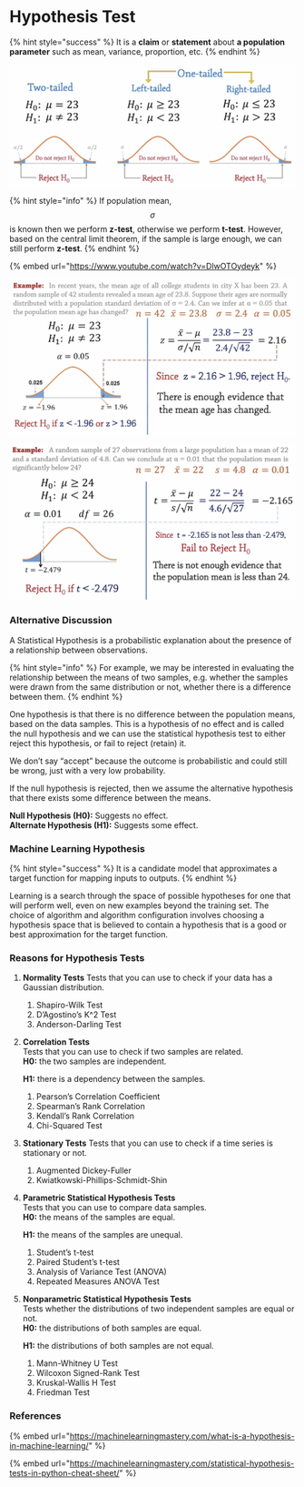 # Hypothesis Test

{% hint style="success" %}
It is a **claim** or **statement** about **a population parameter** such as mean, variance, proportion, etc.
{% endhint %}

![](../../.gitbook/assets/screen-shot-2020-12-23-at-3.43.50-pm.png)

{% hint style="info" %}
If population mean, $$\sigma$$ is known then we perform **z-test**, otherwise we perform **t-test**. However, based on the central limit theorem, if the sample is large enough, we can still perform **z-test**.
{% endhint %}

{% embed url="https://www.youtube.com/watch?v=DlwOTOydeyk" %}



![](../../.gitbook/assets/screen-shot-2020-12-23-at-3.48.58-pm.png)

![](../../.gitbook/assets/screen-shot-2020-12-23-at-3.52.05-pm.png)

### Alternative Discussion

A Statistical Hypothesis is a probabilistic explanation about the presence of a relationship between observations.

{% hint style="info" %}
For example, we may be interested in evaluating the relationship between the means of two samples, e.g. whether the samples were drawn from the same distribution or not, whether there is a difference between them. 
{% endhint %}

One hypothesis is that there is no difference between the population means, based on the data samples. This is a hypothesis of no effect and is called the null hypothesis and we can use the statistical hypothesis test to either reject this hypothesis, or fail to reject \(retain\) it. 

We don’t say “accept” because the outcome is probabilistic and could still be wrong, just with a very low probability. 

If the null hypothesis is rejected, then we assume the alternative hypothesis that there exists some difference between the means. 

**Null Hypothesis \(H0\):** Suggests no effect.   
**Alternate Hypothesis \(H1\):** Suggests some effect.

### Machine Learning Hypothesis

{% hint style="success" %}
It is a candidate model that approximates a target function for mapping inputs to outputs.
{% endhint %}

Learning is a search through the space of possible hypotheses for one that will perform well, even on new examples beyond the training set. The choice of algorithm and algorithm configuration involves choosing a hypothesis space that is believed to contain a hypothesis that is a good or best approximation for the target function.

### Reasons for Hypothesis Tests

1. **Normality Tests** Tests that you can use to check if your data has a Gaussian distribution.
   1. Shapiro-Wilk Test
   2. D’Agostino’s K^2 Test
   3. Anderson-Darling Test 
2. **Correlation Tests**  
   Tests that you can use to check if two samples are related.  
   **H0:** the two samples are independent.

   **H1:** there is a dependency between the samples.

   1. Pearson’s Correlation Coefficient
   2. Spearman’s Rank Correlation
   3. Kendall’s Rank Correlation
   4. Chi-Squared Test 

3. **Stationary Tests** Tests that you can use to check if a time series is stationary or not.
   1. Augmented Dickey-Fuller
   2. Kwiatkowski-Phillips-Schmidt-Shin 
4. **Parametric Statistical Hypothesis Tests**  
   Tests that you can use to compare data samples.  
   **H0:** the means of the samples are equal.

   **H1:** the means of the samples are unequal.

   1. Student’s t-test
   2. Paired Student’s t-test
   3. Analysis of Variance Test \(ANOVA\)
   4. Repeated Measures ANOVA Test 

5. **Nonparametric Statistical Hypothesis Tests**  
   Tests whether the distributions of two independent samples are equal or not.  
   **H0:** the distributions of both samples are equal.

   **H1:** the distributions of both samples are not equal.

   1. Mann-Whitney U Test
   2. Wilcoxon Signed-Rank Test
   3. Kruskal-Wallis H Test
   4. Friedman Test



### References

{% embed url="https://machinelearningmastery.com/what-is-a-hypothesis-in-machine-learning/" %}

{% embed url="https://machinelearningmastery.com/statistical-hypothesis-tests-in-python-cheat-sheet/" %}



